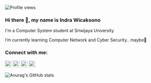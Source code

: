 ![Profile views](https://gpvc.arturio.dev/wicaksonoindra)
### Hi there 👋, my name is Indra Wicaksono
I'm a Computer System student at Sriwijaya University

I’m currently learning Computer Network and Cyber Security.. maybe🤣

### Connect with me:

[<img src='https://cdn.jsdelivr.net/npm/simple-icons@3.0.1/icons/github.svg' alt='github' width="22px">](https://github.com/wicaksonoindra)  [<img src='https://cdn.jsdelivr.net/npm/simple-icons@3.0.1/icons/linkedin.svg' alt='linkedin' width="22px">](https://www.linkedin.com/in/wicaksonoindra/)  [<img src='https://cdn.jsdelivr.net/npm/simple-icons@3.0.1/icons/instagram.svg' alt='instagram' width="22px">](https://www.instagram.com/indraw___/)  [<img src='https://cdn.jsdelivr.net/npm/simple-icons@3.0.1/icons/icloud.svg' alt='website' width="22px">](wicaksonoindra.github.io)  

![Anurag's GitHub stats](https://github-readme-stats.vercel.app/api?username=wicaksonoindra&show_icons=true&theme=radical)
